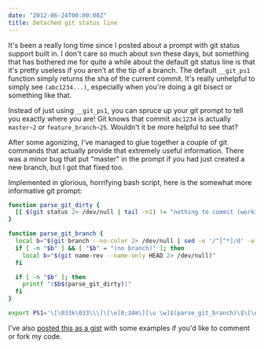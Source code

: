 ```yaml
---
date: "2012-06-24T00:00:00Z"
title: Detached git status line
---
```

It's been a really long time since I posted about a prompt with git status support built in. I don't care so much about svn these days, but something that has bothered me for quite a while about the default git status line is that it's pretty useless if you aren't at the tip of a branch. The default `__git_ps1` function simply returns the sha of the current commit. It's really unhelpful to simply see `(abc1234...)`, especially when you're doing a git bisect or something like that.

Instead of just using `__git_ps1`, you can spruce up your git prompt to tell you exactly where you are! Git knows that commit `abc1234` is actually `master~2` or `feature_branch~25`. Wouldn't it be more helpful to see that?

After some agonizing, I've managed to glue together a couple of git commands that actually provide that extremely useful information. There was a minor bug that put "master" in the prompt if you had just created a new branch, but I got that fixed too.

Implemented in glorious, horrifying bash script, here is the somewhat more informative git prompt:

```bash
function parse_git_dirty {
  [[ $(git status 2> /dev/null | tail -n1) != "nothing to commit (working directory clean)" ]] && echo "⚡"
}

function parse_git_branch {
  local b="$(git branch --no-color 2> /dev/null | sed -e '/^[^*]/d' -e 's/^* //')"
  if [ -n "$b" ] && [ "$b" = "(no branch)" ]; then
    local b="$(git name-rev --name-only HEAD 2> /dev/null)"
  fi

  if [ -n "$b" ]; then
    printf "($b$(parse_git_dirty))"
  fi
}

export PS1='\[\033k\033\\\]\[\e[0;34m\][\u \w]$(parse_git_branch)\$\[\e[0;39m\] '
```

I've also [posted this as a gist](https://gist.github.com/631628) with some examples if you'd like to comment or fork my code.

